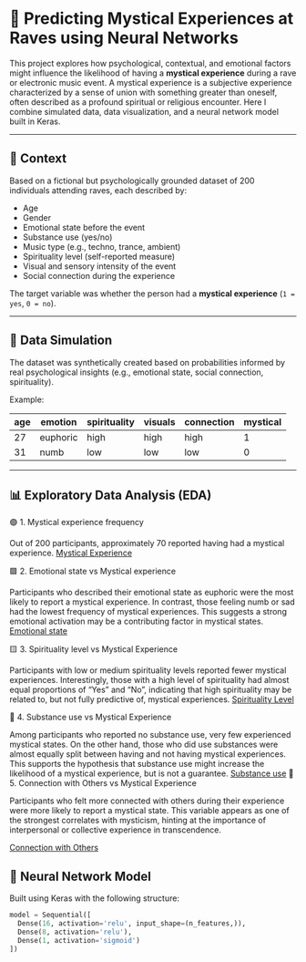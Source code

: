 # 🧠 Predicting Mystical Experiences at Raves using Neural Networks

This project explores how psychological, contextual, and emotional factors might influence the likelihood of having a **mystical experience** during a rave or electronic music event. A mystical experience is a subjective experience characterized by a sense of union with something greater than oneself, often described as a profound spiritual or religious encounter.
Here I combine simulated data, data visualization, and a neural network model built in Keras.

---

## 🌌 Context

Based on a fictional but psychologically grounded dataset of 200 individuals attending raves, each described by:

- Age
- Gender
- Emotional state before the event
- Substance use (yes/no)
- Music type (e.g., techno, trance, ambient)
- Spirituality level (self-reported measure)
- Visual and sensory intensity of the event
- Social connection during the experience

The target variable was whether the person had a **mystical experience** (`1 = yes`, `0 = no`).

---

## 🧪 Data Simulation

The dataset was synthetically created based on probabilities informed by real psychological insights (e.g., emotional state, social connection, spirituality).

Example:

| age | emotion   | spirituality | visuals | connection | mystical |
|-----|-----------|--------------|---------|------------|----------|
| 27  | euphoric  | high         | high    | high       | 1        |
| 31  | numb      | low          | low     | low        | 0        |

---

## 📊 Exploratory Data Analysis (EDA)
🟣 1. Mystical experience frequency

Out of 200 participants, approximately 70 reported having had a mystical experience. 
[Mystical Experience](images/mystical.png)

🟪 2. Emotional state vs Mystical experience

Participants who described their emotional state as euphoric were the most likely to report a mystical experience. In contrast, those feeling numb or sad had the lowest frequency of mystical experiences. This suggests a strong emotional activation may be a contributing factor in mystical states.
[Emotional state](images/emotion.png)

🟨 3. Spirituality level vs Mystical Experience

Participants with low or medium spirituality levels reported fewer mystical experiences. Interestingly, those with a high level of spirituality had almost equal proportions of “Yes” and “No”, indicating that high spirituality may be related to, but not fully predictive of, mystical experiences.
[Spirituality Level](images/spirituality.png)

💛 4. Substance use vs Mystical Experience

Among participants who reported no substance use, very few experienced mystical states. On the other hand, those who did use substances were almost equally split between having and not having mystical experiences. This supports the hypothesis that substance use might increase the likelihood of a mystical experience, but is not a guarantee.
[Substance use](images/substance.png)
💜 5. Connection with Others vs Mystical Experience

Participants who felt more connected with others during their experience were more likely to report a mystical state. This variable appears as one of the strongest correlates with mysticism, hinting at the importance of interpersonal or collective experience in transcendence.

[Connection with Others](images/connection.png)

## 🧠 Neural Network Model

Built using Keras with the following structure:

```python
model = Sequential([
  Dense(16, activation='relu', input_shape=(n_features,)),
  Dense(8, activation='relu'),
  Dense(1, activation='sigmoid')
])
